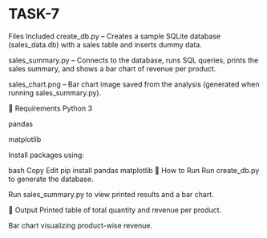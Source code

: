 # TASK-7
Files Included
create_db.py – Creates a sample SQLite database (sales_data.db) with a sales table and inserts dummy data.

sales_summary.py – Connects to the database, runs SQL queries, prints the sales summary, and shows a bar chart of revenue per product.

sales_chart.png – Bar chart image saved from the analysis (generated when running sales_summary.py).

🔧 Requirements
Python 3

pandas

matplotlib

Install packages using:

bash
Copy
Edit
pip install pandas matplotlib
🚀 How to Run
Run create_db.py to generate the database.

Run sales_summary.py to view printed results and a bar chart.

📌 Output
Printed table of total quantity and revenue per product.

Bar chart visualizing product-wise revenue.

